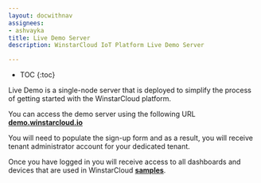 ```yaml
---
layout: docwithnav
assignees:
- ashvayka
title: Live Demo Server
description: WinstarCloud IoT Platform Live Demo Server

---
```


* TOC
{:toc}

Live Demo is a single-node server that is deployed to simplify the process of getting started with the WinstarCloud platform.

You can access the demo server using the following URL [**demo.winstarcloud.io**](https://demo.winstarcloud.io/signup)

You will need to populate the sign-up form and as a result, you will receive tenant administrator account for your dedicated tenant.

Once you have logged in you will receive access to all dashboards and devices that are used in WinstarCloud [**samples**](/docs/samples/).